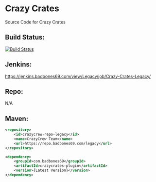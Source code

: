 # Crazy Crates
Source Code for Crazy Crates

## Build Status:
[![Build Status](https://jenkins.badbones69.com/view/Legacy/job/Crazy-Crates-Legacy/badge/icon)](https://jenkins.badbones69.com/view/Legacy/job/Crazy-Crates-Legacy/)

## Jenkins: 
https://jenkins.badbones69.com/view/Legacy/job/Crazy-Crates-Legacy/

## Repo:
N/A

## Maven:
```xml
<repository>
    <id>crazycrew-repo-legacy</id>
    <name>CrazyCrew Team</name>
    <url>https://repo.badbones69.com/legacy</url>
</repository>

<dependency>
    <groupId>com.badbones69</groupId>
    <artifactId>crazycrates-plugin</artifactId>
    <version>{Latest Version}</version>
</dependency>
```